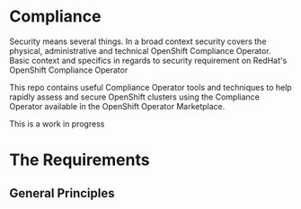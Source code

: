 # Compliance

Security means several things. In a broad context security covers the physical, administrative and technical OpenShift Compliance Operator. Basic context and specifics in regards to security requirement on RedHat's OpenShift Compliance Operator

This repo contains useful Compliance Operator tools and techniques to help rapidly assess and secure OpenShift clusters using the Compliance Operator available in the OpenShift Operator Marketplace. 

This is a work in progress 

# The Requirements

## General Principles
